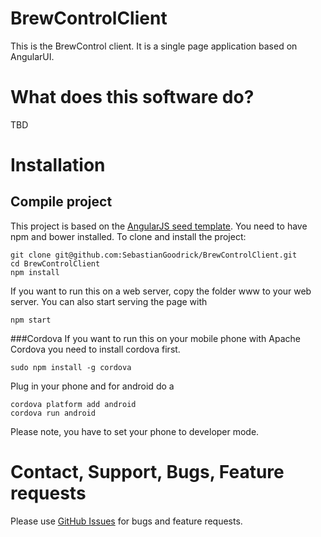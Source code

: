 # BrewControlClient
This is the BrewControl client. It is a single page application based on AngularUI. 

# What does this software do?
TBD

# Installation
## Compile project
This project is based on the [AngularJS seed template][angular-seed]. You need to have npm and bower installed. 
To clone and install the project:
```
git clone git@github.com:SebastianGoodrick/BrewControlClient.git
cd BrewControlClient
npm install
```
If you want to run this on a web server, copy the folder www to your web server. You can also start serving the page with 
```
npm start
```

###Cordova
If you want to run this on your mobile phone with Apache Cordova you need to install cordova first. 
```
sudo npm install -g cordova
```
Plug in your phone and for android do a 
```
cordova platform add android
cordova run android
```
Please note, you have to set your phone to developer mode.

# Contact, Support, Bugs, Feature requests
Please use [GitHub Issues][issues] for bugs and feature requests.

[issues]: https://github.com/SebastianGoodrick/BrewControlClient/issues
[angular-seed]: https://github.com/angular/angular-seed
